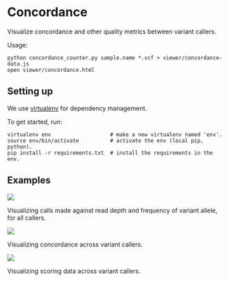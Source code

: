 # Concordance

Visualize concordance and other quality metrics between variant callers.

Usage:

    python concordance_counter.py sample.name *.vcf > viewer/concordance-data.js
    open viewer/concordance.html

## Setting up

We use [virtualenv](https://pypi.python.org/pypi/virtualenv) for dependency management.

To get started, run:

    virtualenv env                   # make a new virtualenv named 'env'.
    source env/bin/activate          # activate the env (local pip, python).
    pip install -r requirements.txt  # install the requirements in the env.

## Examples


![](http://link.isaachodes.io/image/3v362B0g1t3B/Screen%20Shot%202014-05-22%20at%204.57.29%20PM.png)

Visualizing calls made against read depth and frequency of variant allele, for all callers.

![](http://link.isaachodes.io/image/003d052e053b/Screen%20Shot%202014-05-22%20at%204.58.00%20PM.png)

Visualizing concordance across variant callers.

![](http://link.isaachodes.io/image/383244063D1q/Screen%20Shot%202014-05-22%20at%204.59.16%20PM.png)

Visualizing scoring data across variant callers.
